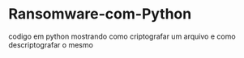 # Ransomware-com-Python
codigo em python mostrando como criptografar um arquivo e como descriptografar o mesmo
